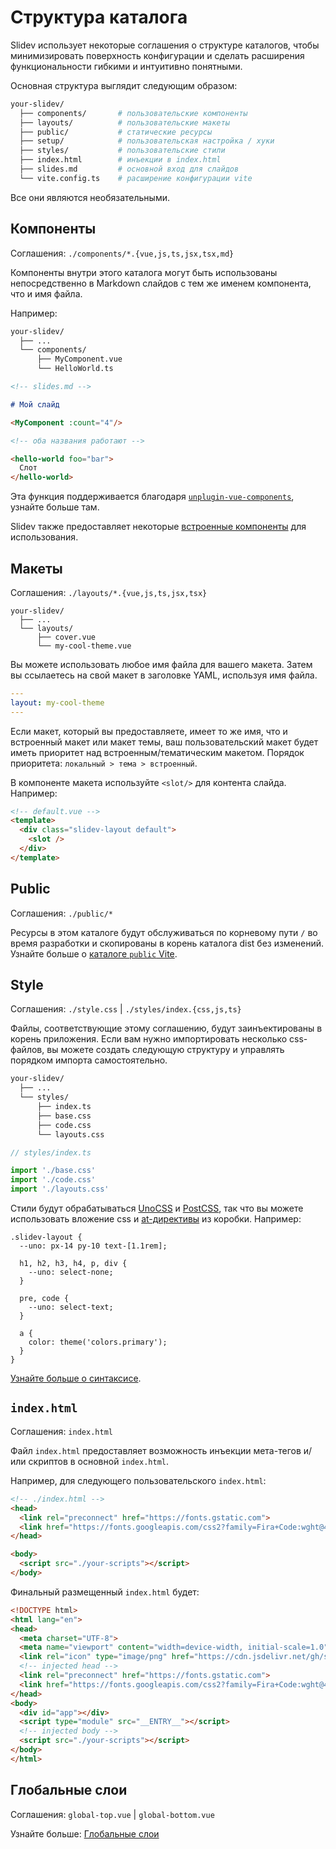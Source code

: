 # Структура каталога

Slidev использует некоторые соглашения о структуре каталогов, чтобы минимизировать поверхность конфигурации и сделать расширения функциональности гибкими и интуитивно понятными.

Основная структура выглядит следующим образом:

```bash
your-slidev/
  ├── components/       # пользовательские компоненты
  ├── layouts/          # пользовательские макеты
  ├── public/           # статические ресурсы
  ├── setup/            # пользовательская настройка / хуки
  ├── styles/           # пользовательские стили
  ├── index.html        # инъекции в index.html
  ├── slides.md         # основной вход для слайдов
  └── vite.config.ts    # расширение конфигурации vite
```

Все они являются необязательными.

## Компоненты

Соглашения: `./components/*.{vue,js,ts,jsx,tsx,md}`

Компоненты внутри этого каталога могут быть использованы непосредственно в Markdown слайдов с тем же именем компонента, что и имя файла.

Например:

```bash
your-slidev/
  ├── ...
  └── components/
      ├── MyComponent.vue
      └── HelloWorld.ts
```

```md
<!-- slides.md -->

# Мой слайд

<MyComponent :count="4"/>

<!-- оба названия работают -->

<hello-world foo="bar">
  Слот
</hello-world>
```

Эта функция поддерживается благодаря [`unplugin-vue-components`](https://github.com/antfu/unplugin-vue-components), узнайте больше там.

Slidev также предоставляет некоторые [встроенные компоненты](/builtin/components) для использования.

## Макеты

Соглашения: `./layouts/*.{vue,js,ts,jsx,tsx}`

```
your-slidev/
  ├── ...
  └── layouts/
      ├── cover.vue
      └── my-cool-theme.vue
```

Вы можете использовать любое имя файла для вашего макета. Затем вы ссылаетесь на свой макет в заголовке YAML, используя имя файла.

```yaml
---
layout: my-cool-theme
---
```

Если макет, который вы предоставляете, имеет то же имя, что и встроенный макет или макет темы, ваш пользовательский макет будет иметь приоритет над встроенным/тематическим макетом. Порядок приоритета: `локальный > тема > встроенный`.

В компоненте макета используйте `<slot/>` для контента слайда. Например:

```html
<!-- default.vue -->
<template>
  <div class="slidev-layout default">
    <slot />
  </div>
</template>
```

## Public

Соглашения: `./public/*`

Ресурсы в этом каталоге будут обслуживаться по корневому пути `/` во время разработки и скопированы в корень каталога dist без изменений. Узнайте больше о [каталоге `public` Vite](https://vitejs.dev/guide/assets.html#the-public-directory).

## Style

Соглашения: `./style.css` | `./styles/index.{css,js,ts}`

Файлы, соответствующие этому соглашению, будут заинъектированы в корень приложения. Если вам нужно импортировать несколько css-файлов, вы можете создать следующую структуру и управлять порядком импорта самостоятельно.

```bash
your-slidev/
  ├── ...
  └── styles/
      ├── index.ts
      ├── base.css
      ├── code.css
      └── layouts.css
```

```ts
// styles/index.ts

import './base.css'
import './code.css'
import './layouts.css'
```

Стили будут обрабатываться [UnoCSS](https://unocss.dev/) и [PostCSS](https://postcss.org/), так что вы можете использовать вложение css и [at-директивы](https://unocss.dev/transformers/directives#apply) из коробки. Например:

<!-- eslint-skip -->

```less
.slidev-layout {
  --uno: px-14 py-10 text-[1.1rem];

  h1, h2, h3, h4, p, div {
    --uno: select-none;
  }

  pre, code {
    --uno: select-text;
  }

  a {
    color: theme('colors.primary');
  }
}
```

[Узнайте больше о синтаксисе](https://unocss.dev/transformers/directives#apply).

## `index.html`

Соглашения: `index.html`

Файл `index.html` предоставляет возможность инъекции мета-тегов и/или скриптов в основной `index.html`.

Например, для следующего пользовательского `index.html`:

```html
<!-- ./index.html -->
<head>
  <link rel="preconnect" href="https://fonts.gstatic.com">
  <link href="https://fonts.googleapis.com/css2?family=Fira+Code:wght@400;600&family=Nunito+Sans:wght@200;400;600&display=swap" rel="stylesheet">
</head>

<body>
  <script src="./your-scripts"></script>
</body>
```

Финальный размещенный `index.html` будет:

```html
<!DOCTYPE html>
<html lang="en">
<head>
  <meta charset="UTF-8">
  <meta name="viewport" content="width=device-width, initial-scale=1.0">
  <link rel="icon" type="image/png" href="https://cdn.jsdelivr.net/gh/slidevjs/slidev/assets/favicon.png">
  <!-- injected head -->
  <link rel="preconnect" href="https://fonts.gstatic.com">
  <link href="https://fonts.googleapis.com/css2?family=Fira+Code:wght@400;600&family=Nunito+Sans:wght@200;400;600&display=swap" rel="stylesheet">
</head>
<body>
  <div id="app"></div>
  <script type="module" src="__ENTRY__"></script>
  <!-- injected body -->
  <script src="./your-scripts"></script>
</body>
</html>
```

## Глобальные слои

Соглашения: `global-top.vue` | `global-bottom.vue`

Узнайте больше: [Глобальные слои](/custom/global-layers)
